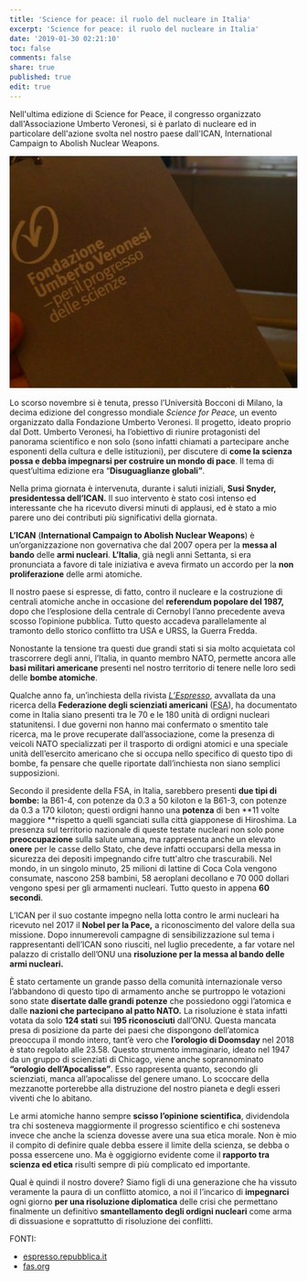 ```yaml
---
title: 'Science for peace: il ruolo del nucleare in Italia'
excerpt: 'Science for peace: il ruolo del nucleare in Italia'
date: '2019-01-30 02:21:10'
toc: false
comments: false
share: true
published: true
edit: true
---
```

Nell'ultima edizione di Science for Peace, il congresso organizzato dall'Associazione Umberto Veronesi, si è parlato di nucleare ed in particolare dell'azione svolta nel nostro paese dall'ICAN, International Campaign to Abolish Nuclear Weapons. 

![null](/assets/images/schermata-2019-01-30-alle-14.29.19.png)

Lo scorso novembre si è tenuta, presso l’Università Bocconi di Milano, la decima edizione del congresso mondiale _Science for Peace,_ un evento organizzato dalla Fondazione Umberto Veronesi. Il progetto, ideato proprio dal Dott. Umberto Veronesi, ha l’obiettivo di riunire protagonisti del panorama scientifico e non solo (sono infatti chiamati a partecipare anche esponenti della cultura e delle istituzioni), per discutere di **come la scienza possa e debba impegnarsi per costruire un mondo di pace**. Il tema di quest’ultima edizione era “**Disuguaglianze globali”**. 

Nella prima giornata è intervenuta, durante i saluti iniziali, **Susi Snyder, presidentessa dell’ICAN.** Il suo intervento è stato così intenso ed interessante che ha ricevuto diversi minuti di applausi, ed è stato a mio parere uno dei contributi più significativi della giornata. 

**L’ICAN** (**International Campaign to Abolish Nuclear Weapons**) è un’organizzazione non governativa che dal 2007 opera per la **messa al bando** delle **armi nucleari**. **L’Italia**, già negli anni Settanta, si era pronunciata a favore di tale iniziativa e aveva firmato un accordo per la **non proliferazione** delle armi atomiche. 

Il nostro paese si espresse, di fatto, contro il nucleare e la costruzione di centrali atomiche anche in occasione del **referendum popolare del 1987,** dopo che l’esplosione della centrale di Cernobyl l’anno precedente aveva scosso l’opinione pubblica. Tutto questo accadeva parallelamente al tramonto dello storico conflitto tra USA e URSS, la Guerra Fredda.

Nonostante la tensione tra questi due grandi stati si sia molto acquietata col trascorrere degli anni, l’Italia, in quanto membro NATO, permette ancora alle **basi militari americane** presenti nel nostro territorio di tenere nelle loro sedi delle **bombe atomiche**. 

Qualche anno fa, un’inchiesta della rivista [_L’Espresso_](http://espresso.repubblica.it/inchieste/2014/07/01/news/ecco-le-bombe-nucleari-di-brescia-1.171372), avvallata da una ricerca della **Federazione degli scienziati americani** ([FSA](https://fas.org/blogs/security/2014/06/ghedi/)), ha documentato come in Italia siano presenti tra le 70 e le 180 unità di ordigni nucleari statunitensi. 
I due governi non hanno mai confermato o smentito tale ricerca, ma le prove recuperate dall’associazione, come la presenza di veicoli NATO specializzati per il trasporto di ordigni atomici e una speciale unità dell’esercito americano che si occupa nello specifico di questo tipo di bombe, fa pensare che quelle riportate dall’inchiesta non siano semplici supposizioni. 

Secondo il presidente della FSA, in Italia, sarebbero presenti **due tipi di bombe:** la B61-4, con potenze da 0.3 a 50 kiloton e la B61-3, con potenze da 0.3 a 170 kiloton; questi ordigni hanno una **potenza** di ben **11 volte maggiore **rispetto a quelli sganciati sulla città giapponese di Hiroshima. La presenza sul territorio nazionale di queste testate nucleari non solo pone **preoccupazione** sulla salute umana, ma rappresenta anche un elevato **onere** per le casse dello Stato, che deve infatti occuparsi della messa in sicurezza dei depositi impegnando cifre tutt'altro che trascurabili. Nel mondo, in un singolo minuto, 25 milioni di lattine di Coca Cola vengono consumate, nascono 258 bambini, 58 aeroplani decollano e 70 000 dollari vengono spesi per gli armamenti nucleari. Tutto questo in appena **60 secondi**. 

L’ICAN per il suo costante impegno nella lotta contro le armi nucleari ha ricevuto nel 2017 il **Nobel per la Pace,** a riconoscimento del valore della sua missione. Dopo innumerevoli campagne di sensibilizzazione sul tema i rappresentanti dell’ICAN sono riusciti, nel luglio precedente, a far votare nel palazzo di cristallo dell’ONU una **risoluzione per la messa al bando delle armi nucleari.**

È stato certamente un grande passo della comunità internazionale verso l’abbandono di questo tipo di armamento anche se purtroppo le votazioni sono state **disertate dalle grandi potenze** che possiedono oggi l’atomica e dalle **nazioni che partecipano al patto NATO.** La risoluzione è stata infatti votata da solo **124 stati** sui **195 riconosciuti** dall’ONU. Questa mancata presa di posizione da parte dei paesi che dispongono dell’atomica preoccupa il mondo intero, tant’è vero che **l’orologio di Doomsday** nel 2018 è stato regolato alle 23.58. Questo strumento immaginario, ideato nel 1947 da un gruppo di scienziati di Chicago, viene anche soprannominato **“orologio dell’Apocalisse”**. Esso rappresenta quanto, secondo gli scienziati, manca all’apocalisse del genere umano. Lo scoccare della mezzanotte porterebbe alla distruzione del nostro pianeta e degli esseri viventi che lo abitano.

Le armi atomiche hanno sempre **scisso l’opinione scientifica**, dividendola tra chi sosteneva maggiormente il progresso scientifico e chi sosteneva invece che anche la scienza dovesse avere una sua etica morale. Non è mio il compito di definire quale debba essere il limite della scienza, se debba o possa essercene uno. Ma è oggigiorno evidente come il **rapporto tra scienza ed etica** risulti sempre di più complicato ed importante. 

Qual è quindi il nostro dovere? Siamo figli di una generazione che ha vissuto veramente la paura di un conflitto atomico, a noi il l’incarico di **impegnarci** ogni giorno **per una risoluzione diplomatica** delle crisi che permettano finalmente un definitivo **smantellamento degli ordigni nucleari** come arma di dissuasione e soprattutto di risoluzione dei conflitti. 

FONTI: 

* [espresso.repubblica.it](http://espresso.repubblica.it/inchieste/2014/07/01/news/ecco-le-bombe-nucleari-di-brescia-1.171372)
* [fas.org](https://fas.org/blogs/security/2014/06/ghedi/)
